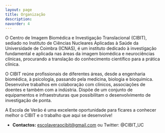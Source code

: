```yaml
---
layout: page
title: Organização
description: 
navorder: 4
---
```


O Centro de Imagem Biomédica e Investigação Translacional (CIBIT), sediado no Instituto de Ciências Nucleares Aplicadas à Saúde da Universidade de Coimbra (ICNAS), é um instituto dedicado à investigação fundamental e aplicada nas áreas da imagem biomédica e neurociências clínicas, procurando a translação do conhecimento científico para a prática clínica.

O CIBIT reúne profissionais de diferentes áreas, desde a engenharia biomédica, à psicologia, passando pela medicina, biologia e bioquímica. Desenvolve trabalhos em colaboração com clínicos, associações de doentes e também com a indústria. Dispõe de um conjunto de equipamentos e infraestruturas que possibilitam o desenvolvimento de investigação de ponta.

A Escola de Verão é uma excelente oportunidade para ficares a conhecer melhor o CIBIT e o trabalho que aqui se desenvolve!


* **Contactos:** 
escolaveraocibit@gmail.com ou Twitter: @CIBIT_UC























